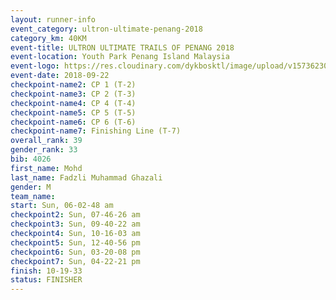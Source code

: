 ```yaml
---
layout: runner-info 
event_category: ultron-ultimate-penang-2018 
category_km: 40KM 
event-title: ULTRON ULTIMATE TRAILS OF PENANG 2018 
event-location: Youth Park Penang Island Malaysia 
event-logo: https://res.cloudinary.com/dykbosktl/image/upload/v1573623002/Logo/ULTRO_2018_LOGO_btp5xw.jpg 
event-date: 2018-09-22 
checkpoint-name2: CP 1 (T-2) 
checkpoint-name3: CP 2 (T-3) 
checkpoint-name4: CP 4 (T-4) 
checkpoint-name5: CP 5 (T-5) 
checkpoint-name6: CP 6 (T-6) 
checkpoint-name7: Finishing Line (T-7) 
overall_rank: 39
gender_rank: 33
bib: 4026
first_name: Mohd
last_name: Fadzli Muhammad Ghazali
gender: M
team_name: 
start: Sun, 06-02-48 am
checkpoint2: Sun, 07-46-26 am
checkpoint3: Sun, 09-40-22 am
checkpoint4: Sun, 10-16-03 am
checkpoint5: Sun, 12-40-56 pm
checkpoint6: Sun, 03-20-08 pm
checkpoint7: Sun, 04-22-21 pm
finish: 10-19-33
status: FINISHER
---
```

